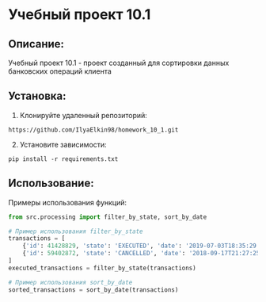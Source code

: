 # Учебный проект 10.1

## Описание:

Учебный проект 10.1 - проект созданный для сортировки данных банковских операций клиента

## Установка:

1. Клонируйте удаленный репозиторий:
```
https://github.com/IlyaElkin98/homework_10_1.git
```
2. Установите зависимости:
```
pip install -r requirements.txt
```
## Использование:

Примеры использования функций:

```python
from src.processing import filter_by_state, sort_by_date

# Пример использования filter_by_state
transactions = [
    {'id': 41428829, 'state': 'EXECUTED', 'date': '2019-07-03T18:35:29.512364'},
    {'id': 59402872, 'state': 'CANCELLED', 'date': '2018-09-17T21:27:25.241241'}
]
executed_transactions = filter_by_state(transactions)

# Пример использования sort_by_date
sorted_transactions = sort_by_date(transactions)
```

